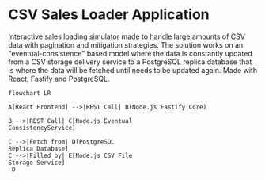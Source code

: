 # CSV Sales Loader Application

Interactive sales loading simulator made to handle large amounts of CSV data with pagination and mitigation strategies. The solution works on an "eventual-consistence" based model where the data is constantly updated from a CSV storage delivery service to a PostgreSQL replica database that is where the data will be fetched until needs to be updated again. Made with React, Fastify and PostgreSQL.

```mermaid
flowchart LR

A[React Frontend] -->|REST Call| B(Node.js Fastify Core)

B -->|REST Call| C[Node.js Eventual 
ConsistencyService]

C -->|Fetch from| D[PostgreSQL 
Replica Database]
C -->|Filled by| E[Node.js CSV File 
Storage Service]
 D
```
